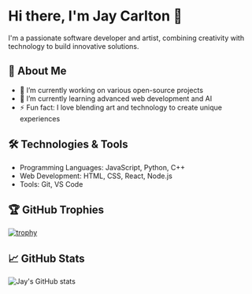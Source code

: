 # Hi there, I'm Jay Carlton 👋

I'm a passionate software developer and artist, combining creativity with technology to build innovative solutions.

## 🚀 About Me
- 🔭 I’m currently working on various open-source projects
- 🌱 I’m currently learning advanced web development and AI
- ⚡ Fun fact: I love blending art and technology to create unique experiences

## 🛠️ Technologies & Tools
- Programming Languages: JavaScript, Python, C++
- Web Development: HTML, CSS, React, Node.js
- Tools: Git, VS Code

## 🏆 GitHub Trophies
[![trophy](https://github-profile-trophy.vercel.app/?username=ryo-ma)](https://github.com/ryo-ma/github-profile-trophy)

## 📈 GitHub Stats
![Jay's GitHub stats](https://github-readme-stats.vercel.app/api?username=JayCarltonArts&show_icons=true&theme=radical)



<!--
**JayCarltonArts/JayCarltonArts** is a ✨ _special_ ✨ repository because its `README.md` (this file) appears on your GitHub profile.

Here are some ideas to get you started:

- 🔭 I’m currently working on ...
- 🌱 I’m currently learning ...
- 👯 I’m looking to collaborate on ...
- 🤔 I’m looking for help with ...
- 💬 Ask me about ...
- 📫 How to reach me: ...
- 😄 Pronouns: ...
- ⚡ Fun fact: ...
-->
